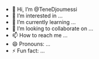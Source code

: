 - 👋 Hi, I’m @TeneDjoumessi
- 👀 I’m interested in ...
- 🌱 I’m currently learning ...
- 💞️ I’m looking to collaborate on ...
- 📫 How to reach me ...
- 😄 Pronouns: ...
- ⚡ Fun fact: ...

<!---
TeneDjoumessi/TeneDjoumessi is a ✨ special ✨ repository because its `README.md` (this file) appears on your GitHub profile.
You can click the Preview link to take a look at your changes.
--->
